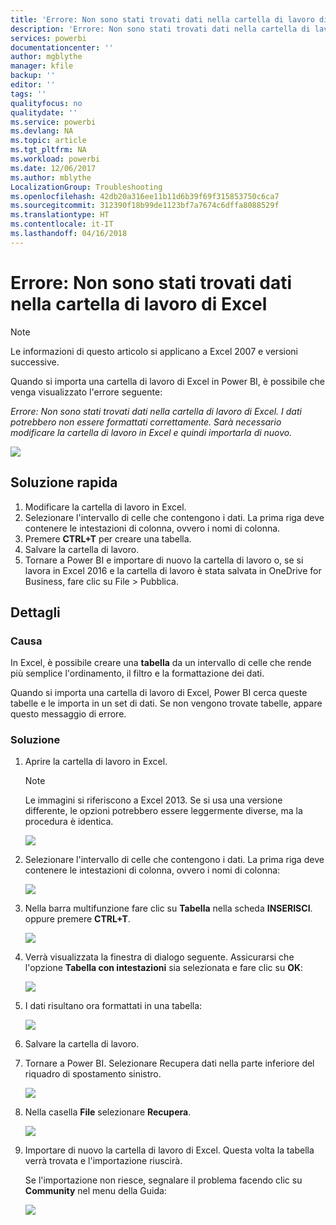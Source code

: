 ```yaml
---
title: 'Errore: Non sono stati trovati dati nella cartella di lavoro di Excel'
description: 'Errore: Non sono stati trovati dati nella cartella di lavoro di Excel'
services: powerbi
documentationcenter: ''
author: mgblythe
manager: kfile
backup: ''
editor: ''
tags: ''
qualityfocus: no
qualitydate: ''
ms.service: powerbi
ms.devlang: NA
ms.topic: article
ms.tgt_pltfrm: NA
ms.workload: powerbi
ms.date: 12/06/2017
ms.author: mblythe
LocalizationGroup: Troubleshooting
ms.openlocfilehash: 42db20a316ee11b11d6b39f69f315853750c6ca7
ms.sourcegitcommit: 312390f18b99de1123bf7a7674c6dffa8088529f
ms.translationtype: HT
ms.contentlocale: it-IT
ms.lasthandoff: 04/16/2018
---
```

# <a name="error-we-couldnt-find-any-data-in-your-excel-workbook"></a>Errore: Non sono stati trovati dati nella cartella di lavoro di Excel

>[!NOTE]
>Le informazioni di questo articolo si applicano a Excel 2007 e versioni successive.

Quando si importa una cartella di lavoro di Excel in Power BI, è possibile che venga visualizzato l'errore seguente:

*Errore: Non sono stati trovati dati nella cartella di lavoro di Excel. I dati potrebbero non essere formattati correttamente. Sarà necessario modificare la cartella di lavoro in Excel e quindi importarla di nuovo.*

![](media/service-admin-troubleshoot-excel-workbook-data/pbi_wecouldntfindanydata.png)

## <a name="quick-solution"></a>Soluzione rapida
1. Modificare la cartella di lavoro in Excel.
2. Selezionare l'intervallo di celle che contengono i dati. La prima riga deve contenere le intestazioni di colonna, ovvero i nomi di colonna.
3. Premere **CTRL+T** per creare una tabella.
4. Salvare la cartella di lavoro.
5. Tornare a Power BI e importare di nuovo la cartella di lavoro o, se si lavora in Excel 2016 e la cartella di lavoro è stata salvata in OneDrive for Business, fare clic su File > Pubblica.

## <a name="details"></a>Dettagli
### <a name="cause"></a>Causa
In Excel, è possibile creare una **tabella** da un intervallo di celle che rende più semplice l'ordinamento, il filtro e la formattazione dei dati.

Quando si importa una cartella di lavoro di Excel, Power BI cerca queste tabelle e le importa in un set di dati. Se non vengono trovate tabelle, appare questo messaggio di errore.

### <a name="solution"></a>Soluzione
1. Aprire la cartella di lavoro in Excel. 
    >[!NOTE]
    >Le immagini si riferiscono a Excel 2013. Se si usa una versione differente, le opzioni potrebbero essere leggermente diverse, ma la procedura è identica.
    
    ![](media/service-admin-troubleshoot-excel-workbook-data/pbi_trb_xlwksht1.png)
2. Selezionare l'intervallo di celle che contengono i dati. La prima riga deve contenere le intestazioni di colonna, ovvero i nomi di colonna:
   
    ![](media/service-admin-troubleshoot-excel-workbook-data/pbi_trb_xlwksht2.png)
3. Nella barra multifunzione fare clic su **Tabella** nella scheda **INSERISCI**. oppure premere **CTRL+T**.
   
    ![](media/service-admin-troubleshoot-excel-workbook-data/pbi_trb_xlwksht3.png)
4. Verrà visualizzata la finestra di dialogo seguente. Assicurarsi che l'opzione **Tabella con intestazioni** sia selezionata e fare clic su **OK**:
   
    ![](media/service-admin-troubleshoot-excel-workbook-data/pbi_trb_xlcreatetbl.png)
5. I dati risultano ora formattati in una tabella:
   
    ![](media/service-admin-troubleshoot-excel-workbook-data/pbi_trb_xltbl.png)
6. Salvare la cartella di lavoro.
7. Tornare a Power BI. Selezionare Recupera dati nella parte inferiore del riquadro di spostamento sinistro.
   
    ![](media/service-admin-troubleshoot-excel-workbook-data/pbi_getdata.png)
8. Nella casella **File** selezionare **Recupera**.
   
    ![](media/service-admin-troubleshoot-excel-workbook-data/pbi_getfiles.png)
9. Importare di nuovo la cartella di lavoro di Excel. Questa volta la tabella verrà trovata e l'importazione riuscirà.
   
    Se l'importazione non riesce, segnalare il problema facendo clic su **Community** nel menu della Guida:
   
    ![](media/service-admin-troubleshoot-excel-workbook-data/pbi_questionmenucommunity.png)
